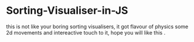 # Sorting-Visualiser-in-JS
this is not like your boring sorting visualisers, it got flavour of physics some 2d movements and intereactive touch to it, hope you will like this .
